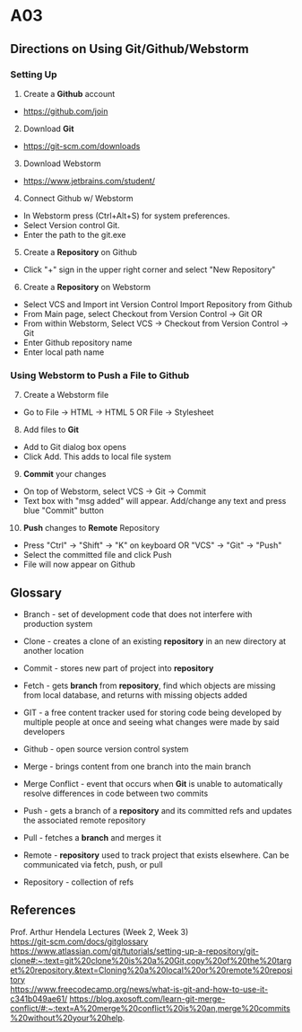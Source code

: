 # A03
## Directions on Using Git/Github/Webstorm

### Setting Up
1. Create a **Github** account
- https://github.com/join
2. Download **Git**
- https://git-scm.com/downloads
3. Download Webstorm
- https://www.jetbrains.com/student/
4. Connect Github w/ Webstorm
- In Webstorm press (Ctrl+Alt+S) for system preferences.
- Select Version control Git. 
- Enter the path to the git.exe
5. Create a **Repository** on Github
- Click "+" sign in the upper right corner and select "New Repository"
6. Create a **Repository** on Webstorm
- Select VCS and Import int Version Control
Import Repository from Github
- From Main page, select Checkout from Version Control -> Git 
OR
- From within Webstorm, Select VCS -> Checkout from Version Control -> Git 
- Enter Github repository name
- Enter local path name

### Using Webstorm to **Push** a File to **Github**
7. Create a Webstorm file
- Go to File -> HTML -> HTML 5 OR File -> Stylesheet
8. Add files to **Git**
- Add to Git dialog box opens
- Click Add. This adds to local file system
9. **Commit** your changes
- On top of Webstorm, select VCS -> Git -> Commit
- Text box with "msg added" will appear. Add/change any text and press blue "Commit" button
10. **Push** changes to **Remote** Repository
- Press "Ctrl" -> "Shift" -> "K" on keyboard OR "VCS" -> "Git" -> "Push"
- Select the committed file and click Push
- File will now appear on Github

## Glossary

- Branch - set of development code that does not interfere with production system

- Clone - creates a clone of an existing **repository** in an new directory at another location

- Commit - stores new part of project into **repository**

- Fetch - gets **branch** from **repository**, find which objects are missing from local database, and returns with missing objects added

- GIT - a free content tracker used for storing code being developed by multiple people at once and seeing what changes were made by said developers

- Github - open source version control system

- Merge - brings content from one branch into the main branch 

- Merge Conflict - event that occurs when **Git** is unable to automatically resolve differences in code between two commits

- Push - gets a branch of a **repository** and its committed refs and updates the associated remote repository

- Pull - fetches a **branch** and merges it

- Remote - **repository** used to track project that exists elsewhere. Can be communicated via fetch, push, or pull

- Repository - collection of refs

## References

Prof. Arthur Hendela Lectures (Week 2, Week 3)  
https://git-scm.com/docs/gitglossary  
https://www.atlassian.com/git/tutorials/setting-up-a-repository/git-clone#:~:text=git%20clone%20is%20a%20Git,copy%20of%20the%20target%20repository.&text=Cloning%20a%20local%20or%20remote%20repository  
https://www.freecodecamp.org/news/what-is-git-and-how-to-use-it-c341b049ae61/
https://blog.axosoft.com/learn-git-merge-conflict/#:~:text=A%20merge%20conflict%20is%20an,merge%20commits%20without%20your%20help.
